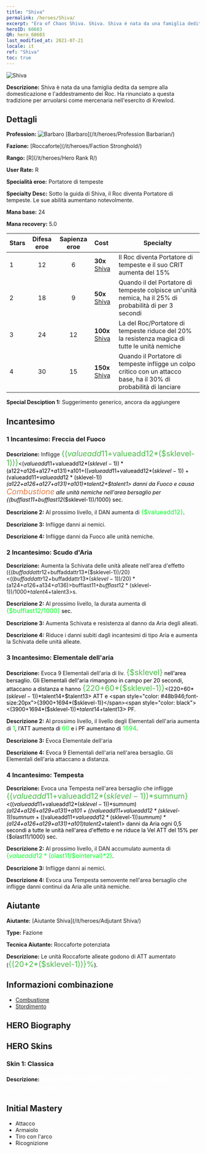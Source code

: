 ```yaml
---
title: "Shiva"
permalink: /heroes/Shiva/
excerpt: "Era of Chaos Shiva. Shiva. Shiva è nata da una famiglia dedita da sempre alla domesticazione e l'addestramento dei Roc. Ha rinunciato a questa tradizione per arruolarsi come mercenaria nell'esercito di Krewlod."
heroID: 60603
QR: hero_60603
last_modified_at: 2021-07-21
locale: it
ref: "Shiva"
toc: true
---
```

  ![Shiva](/images/h/h_Shiwa.jpg)

 **Descrizione:** Shiva è nata da una famiglia dedita da sempre alla domesticazione e l'addestramento dei Roc. Ha rinunciato a questa tradizione per arruolarsi come mercenaria nell'esercito di Krewlod.
## Dettagli
 **Profession:** ![Barbaro](/images/h/h_prof_7.png)  [Barbaro](/it/heroes/Profession Barbarian/)

 **Fazione:** [Roccaforte](/it/heroes/Faction Stronghold/)

 **Rango:** [R](/it/heroes/Hero Rank R/)

 **User Rate:** R

 **Specialità eroe:** Portatore di tempeste

 **Specialty Desc:** Sotto la guida di Shiva, il Roc diventa Portatore di tempeste. Le sue abilità aumentano notevolmente.

 **Mana base:** 24

 **Mana recovery:** 5.0


  | Stars | Difesa eroe | Sapienza eroe | Cost |     Specialty     |
  |---------|:---------------:|:---------------:|:--|--------------------|
  |    1    | 12 | 6 | **30x** [Shiva](/ItemsIT/her_376/) | Il Roc diventa Portatore di tempeste e il suo CRIT aumenta del 15% |
  |    2    | 18 | 9 | **50x** [Shiva](/ItemsIT/her_376/) | Quando il <Tuono> del Portatore di tempeste colpisce un'unità nemica, ha il 25% di probabilità di <stordirla> per 3 secondi |
  |    3    | 24 | 12 | **100x** [Shiva](/ItemsIT/her_376/) | La <Barriera ciclonica> del Roc/Portatore di tempeste riduce del 20% la resistenza magica di tutte le unità nemiche |
  |    4    | 30 | 15 | **150x** [Shiva](/ItemsIT/her_376/) | Quando il Portatore di tempeste infligge un colpo critico con un attacco base, ha il 30% di probabilità di lanciare <Tuono> |

 **Special Desciption 1:** Suggerimento generico, ancora da aggiungere

## Incantesimo
### 1 Incantesimo: Freccia del Fuoco
 **Descrizione:** Infligge <span style="color: #48b946;font-size:20px">{($valueadd11+$valueadd12*($sklevel-1))}</span><span style="color: black"><($valueadd11+$valueadd12*($sklevel-1))*($a122+$a126+$a127+$a131)+$a101+(($valueadd11+$valueadd12*($sklevel-1))+($valueadd11+$valueadd12*($sklevel-1))*($a122+$a126+$a127+$a131)+$a101)*$talent2+$talent1> danni da Fuoco e causa <span style="color: #e07c44;font-size:20px">Combustione</span><span style="color: black"> alle unità nemiche nell'area bersaglio per {($bufflast11+$bufflast12*($sklevel-1))/1000} sec.

 **Descrizione 2:** Al prossimo livello, il DAN aumenta di <span style="color: #00ff22;font-size:16px">{$valueadd12}</span><span style="color: black">.

 **Descrizione 3:** Infligge danni ai nemici.

 **Descrizione 4:** Infligge danni da Fuoco alle unità nemiche.

### 2 Incantesimo: Scudo d'Aria
 **Descrizione:** Aumenta la Schivata delle unità alleate nell'area d'effetto ({($buffaddattr12+$buffaddattr13*($sklevel-1))/20}<(($buffaddattr12+$buffaddattr13*($sklevel-1))/20)*($a124+$a126+$a134+$a136)>%) e le rende immuni ai danni degli incantesimi di tipo Aria per <span style="color: #48b946;font-size:20px">{($bufflast11+$bufflast12*($sklevel-1))/1000}</span><span style="color: black"><($bufflast11+$bufflast12*($sklevel-1))/1000*$talent4+$talent3>s.

 **Descrizione 2:** Al prossimo livello, la durata aumenta di <span style="color: #00ff22;font-size:16px">{$bufflast12/1000}</span><span style="color: black"> sec.

 **Descrizione 3:** Aumenta Schivata e resistenza al danno da Aria degli alleati.

 **Descrizione 4:** Riduce i danni subiti dagli incantesimi di tipo Aria e aumenta la Schivata delle unità alleate.

### 3 Incantesimo: Elementale dell'aria
 **Descrizione:** Evoca 9 Elementali dell'aria di liv. <span style="color: #48b946;font-size:20px">{$sklevel}</span><span style="color: black"> nell'area bersaglio. Gli Elementali dell'aria rimangono in campo per 20 secondi, attaccano a distanza e hanno <span style="color: #48b946;font-size:20px">{220+60*($sklevel-1)}</span><span style="color: black"><(220+60*($sklevel-1))*$talent14+$talent13> ATT e <span style="color: #48b946;font-size:20px">{3900+1694*($sklevel-1)}</span><span style="color: black"><(3900+1694*($sklevel-1))*$talent14+$talent13> PF.

 **Descrizione 2:** Al prossimo livello, il livello degli Elementali dell'aria aumenta di <span style="color: #00ff22;font-size:16px">1</span><span style="color: black">, l'ATT aumenta di <span style="color: #00ff22;font-size:16px">60</span><span style="color: black"> e i PF aumentano di <span style="color: #00ff22;font-size:16px">1694</span><span style="color: black">.

 **Descrizione 3:** Evoca Elementale dell'aria

 **Descrizione 4:** Evoca 9 Elementali dell'aria nell'area bersaglio. Gli Elementali dell'aria attaccano a distanza.

### 4 Incantesimo: Tempesta
 **Descrizione:** Evoca una Tempesta nell'area bersaglio che infligge <span style="color: #48b946;font-size:20px">{($valueadd11+$valueadd12*($sklevel-1))*$sumnum}</span><span style="color: black"><(($valueadd11+$valueadd12*($sklevel-1))*$sumnum)*($a124+$a126+$a129+$a131)+$a101+(($valueadd11+$valueadd12*($sklevel-1))*$sumnum+(($valueadd11+$valueadd12*($sklevel-1))*$sumnum)*($a124+$a126+$a129+$a131)+$a101)*$talent2+$talent1> danni da Aria ogni 0,5 secondi a tutte le unità nell'area d'effetto e ne riduce la Vel ATT del 15% per {$olast11/1000} sec.

 **Descrizione 2:** Al prossimo livello, il DAN accumulato aumenta di <span style="color: #00ff22;font-size:16px">{$valueadd12*($olast11/$ointerval)*2}</span><span style="color: black">.

 **Descrizione 3:** Infligge danni ai nemici.

 **Descrizione 4:** Evoca una Tempesta semovente nell'area bersaglio che infligge danni continui da Aria alle unità nemiche.


## Aiutante

 **Aiutante:**  [Aiutante Shiva](/it/heroes/Adjutant Shiva/) 

 **Type:**  Fazione 

 **Tecnica Aiutante:**  Roccaforte potenziata 

 **Descrizione:** Le unità Roccaforte alleate godono di ATT aumentato (<span style="color: #48b946;font-size:20px">{(20+2*($sklevel-1))}%</span><span style="color: black">).

## Informazioni combinazione

* [Combustione](/it/combination/Combustione/) 
* [Stordimento](/it/combination/Stordimento/) 

## HERO Biography

## HERO Skins
### Skin 1: **Classica**

 **Descrizione:** <span style="color: #ffffff;font-size:20px">Volo sulle ali della tempesta. Il cielo è il mio terreno di caccia! </span>



## Initial Mastery
   - Attacco
   - Armaiolo
   - Tiro con l'arco
   - Ricognizione
